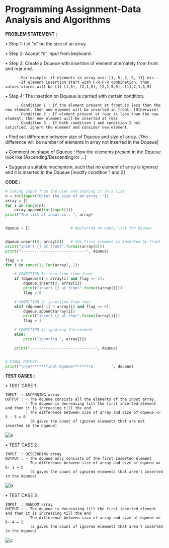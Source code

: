 
# Programming Assignment-Data Analysis and Algorithms 

**PROBLEM STATEMENT :**

• Step 1: Let “n” be the size of an array.

• Step 2: Accept “n” input from keyboard.

• Step 3: Create a Dqueue with insertion of element alternately from front and rear end. 
          
          -For example: if elements in array are: [1, 5, 2, 9, 11] etc..
          -If element insertion start with F-R-F-R combination, then values stored will be [1] [1,5], [2,1,5], [2,1,5,9], [11,2,1,5,9]
          
        
• Step 4: The insertion on Dqueue is carried with certain condition.
                      
         - Condition 1 : If the element present at front is less than the new element, then new element will be inserted in front. [Otherwise]
         - Condition 2 : If element present at rear is less than the new element, then new element will be inserted at rear.
         - Condition 3 : If both condition 1 and condition 2 not satisfied, ignore the element and consider new element.


• Find out difference between size of Dqueue and size of array. [The difference will be number of elements in array not inserted in the Dqueue]

• Comment on shape of Dqueue : How the elements present in the Dqueue look like [Ascending/Descending/or …]

• Suggest a suitable mechanism, such that no element of array is ignored and it is inserted in the Dqueue [modify condition 1 and 2]


**CODE :**
```py
# taking input from the user and storing it in a list
n = int(input("Enter the size of an array :"))
array = []
for i in range(n):
    array.append(int(input()))
print("The list of input is : ", array)


dqueue = []                  # declaring an empty list for Dqueue


dqueue.insert(0, array[0])   # the first element is inserted by front in the dqueue
print("insert {} at front".format(array[0]))
print("-----------------------------", dqueue)

flag = 0
for i in range(1, len(array), 1):

    # CONDITION 1: insertion from front
    if (dqueue[0] < array[i] and flag == 1):
        dqueue.insert(0, array[i])
        print("insert {} at front".format(array[i]))
        flag = 0

    # CONDITION 2: insertion from rear
    elif (dqueue[-1] < array[i] and flag == 0):
        dqueue.append(array[i])
        print("insert {} at rear".format(array[i]))
        flag = 1

    # CONDITION 3: ignoring the element
    else:
        print("ignoring ", array[i])

    print("-----------------------------", dqueue)


# FINAL OUTPUT
print("\n\n*******final dqueue*******\n        ", dqueue)
```

**TEST CASES :**

• TEST CASE 1 : 
                     
    INPUT  : ASCENDING array
    OUTPUT : - The dqueue consists all the elements of the input array.
             - The dqueue is decreasing till the first inserted element and then it is increasing till the end.
             - The difference between size of array and size of dqueue => 5 - 5 = 0 
               (0 gives the count of ignored elements that are not inserted in the dqueue)

  ![a](https://user-images.githubusercontent.com/113937257/202613187-286ad68f-adc7-4e85-b833-1dea59a2e3b3.png)


• TEST CASE 2 : 

    INPUT  : DESCENDING array
    OUTPUT : - The dqueue only consists of the first inserted element
             - The difference between size of array and size of dqueue =>  6- 1 = 5 
               (5 gives the count of ignored elements that aren't inserted in the dqueue)

  ![b](https://user-images.githubusercontent.com/113937257/202613254-224f1354-98cf-4777-abdf-50ce685b31f8.png)


• TEST CASE 3 :

    INPUT  : RANDOM array
    OUTPUT : - The dqueue is decreasing till the first inserted element and then it is increasing till the end
             - The difference between size of array and size of dqueue =>  6- 4 = 2 
               (2 gives the count of ignored elements that aren't inserted in the dqueue)

  ![c](https://user-images.githubusercontent.com/113937257/202613273-4075a0ec-49a9-4d4f-824e-fdbe80061e4e.png)
